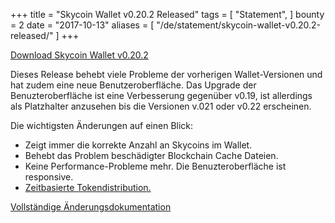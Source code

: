 +++
title = "Skycoin Wallet v0.20.2 Released"
tags = [
    "Statement",
]
bounty = 2
date = "2017-10-13"
aliases = [
	"/de/statement/skycoin-wallet-v0.20.2-released/"
]
+++

[Download Skycoin Wallet v0.20.2](https://www.skycoin.net/downloads/)

Dieses Release behebt viele Probleme der vorherigen Wallet-Versionen und hat zudem eine neue Benutzeroberfläche.
Das Upgrade der Benuzteroberfläche ist eine Verbesserung gegenüber v0.19, ist allerdings als Platzhalter anzusehen bis die Versionen v.021 oder v0.22 erscheinen.

Die wichtigsten Änderungen auf einen Blick:

- Zeigt immer die korrekte Anzahl an Skycoins im Wallet.
- Behebt das Problem beschädigter Blockchain Cache Dateien.
- Keine Performance-Probleme mehr. Die Benuzteroberfläche ist responsive.
- [Zeitbasierte Tokendistribution.](/statement/skycoin-distribution-plan/#timelocked-distribution)

[Vollständige Änderungsdokumentation](https://github.com/skycoin/skycoin/blob/master/CHANGELOG.md#0200---2017-10-10)
